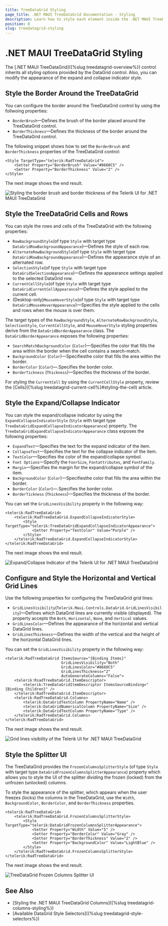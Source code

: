 ```yaml
---
title: TreeDataGrid Styling
page_title: .NET MAUI TreeDataGrid Documentation - Styling
description: Learn how to style each element inside the .NET MAUI TreeDataGrid control.
position: 0
slug: treedatagrid-styling
---
```


# .NET MAUI TreeDataGrid Styling

The [.NET MAUI TreeDataGrid]({%slug treedatagrid-overview%}) control inherits all styling options provided by the DataGrid control. Also, you can modify the appearance of the expand and collapse indicator style.

## Style the Border Around the TreeDataGrid

You can configure the border around the TreeDataGrid control by using the follwoing properties:

* `BorderBrush`&mdash;Defines the brush of the border placed around the TreeDataGrid control.
* `BorderThickness`&mdash;Defines the thickness of the border around the TreeDataGrid control.

The following snippet shows how to set the `BorderBrush` and `BorderThickness` properties of the TreeDataGrid control:

```XAML
<Style TargetType="telerik:RadTreeDataGrid">
	<Setter Property="BorderBrush" Value="#8660C5" />
	<Setter Property="BorderThickness" Value="2" />
</Style>
```

The next image shows the end result.

![Styling the border brush and border thickness of the Telerik UI for .NET MAUI TreeDataGrid](../images/treedatagrid-border.png)

## Style the TreeDataGrid Cells and Rows

You can style the rows and cells of the TreeDataGrid with the following properties:

* `RowBackgroundStyle`(of type `Style` with target type `DataGridRowBackgroundAppearance`)&mdash;Defines the style of each row.
* `AlternateRowBackgroundStyle`(of type `Style` with target type `DataGridRowBackgroundAppearance`)&mdash;Defines the appearance style of an alternated row.
* `SelectionStyle`(of type `Style` with target type `DataGridSelectionAppearance`)&mdash;Defines the appearance settings applied to the selected DataGrid row.
* `CurrentCellStyle`(of type `Style` with target type `DataGridCurrentCellAppearance`)&mdash;Defines the style applied to the current cell.
* (Desktop-only)`MouseHoverStyle`(of type `Style` with target type `DataGridMouseHoverAppearance`)&mdash;Specifies the style applied to the cells and rows when the mouse is over them.

The target types of the `RowBackgroundStyle`, `AlternateRowBackgroundStyle`, `SelectionStyle`, `CurrentCellStyle`, and `MouseHoverStyle` styling properties derive from the `DataGridBorderAppearance` class. The `DataGridBorderAppearance` exposes the following properties:
* `SearchMatchBackgroundColor` (`Color`)&mdash;Specifies the color that fills the area within the border when the cell contains a search-match.
* `BackgroundColor` (`Color`)&mdash;Specifiesthe color that fills the area within the border.
* `BorderColor` (`Color`)&mdash;.Specifies the border color.
* `BorderTickness` (`Thickness`)&mdash;Specifies the thickness of the border.

For styling the `CurrentCell` by using the `CurrentCellStyle` property, review the [Cells]({%slug treedatagrid-current-cell%}#styling-the-cell) article.

## Style the Expand/Collapse Indicator

You can style the expand/collapse indicator by using the `ExpandCollapseIndicatorStyle` (`Style` with target type `TreeDataGridExpandCollapseIndicatorAppearance`) property. The `TreeDataGridExpandCollapseIndicatorAppearance` class exposes the following properties:

* `ExpandText`&mdash;Specifies the text for the expand indicator of the item.
* `CollapseText`&mdash;Specifies the text for the collapse indicator of the item.
* `TextColor`&mdash;Specifies the color of the expand/collapse symbol.
* `Font Options`&mdash;Specify the `FonrSize`, `Fontattributes`, and `FontFamily`.
* `Margin`&mdash;Specifies the margin for the expand/collapse symbol of the item.
* `BackgroundColor` (`Color`)&mdash;Specifiesthe color that fills the area within the border.
* `BorderColor` (`Color`)&mdash;.Specifies the border color.
* `BorderTickness` (`Thickness`)&mdash;Specifies the thickness of the border.

You can set the `GridLinesVisibility` property in the following way:

```XAML
<telerik:RadTreeDataGrid>
	<telerik:RadTreeDataGrid.ExpandCollapseIndicatorStyle>
		<Style TargetType="telerik:TreeDataGridExpandCollapseIndicatorAppearance">
			<Setter Property="TextColor" Value="Purple" />
		</Style>
	</telerik:RadTreeDataGrid.ExpandCollapseIndicatorStyle>
</telerik:RadTreeDataGrid>
```

The next image shows the end result.

![Expand/Collapse Indicator of the Telerik UI for .NET MAUI TreeDataGrid](../images/treedatagrid-expand-collapse-indicator.png)

## Configure and Style the Horizontal and Vertical Grid Lines

Use the following properties for configuring the TreeDataGrid grid lines:

* `GridLinesVisibility`(`Telerik.Maui.Controls.DataGrid.GridLinesVisibility`)&mdash;Defines which DataGrid lines are currently visible (displayed). The property accepts the `Both`, `Horizontal`, `None`, and `Vertical` values.
* `GridLinesColor`&mdash;Defines the appearance of the horizontal and vertical DataGrid lines.
* `GridLinesThickness`&mdash;Defines the width of the vertical and the height of the horizontal DataGrid lines.

You can set the `GridLinesVisibility` property in the following way:

```XAML
<telerik:RadTreeDataGrid ItemsSource="{Binding Items}"
						 GridLinesVisibility="Both" 
						 GridLinesColor="#8660C5"
						 GridLinesThickness="2"
						 AutoGenerateColumns="False">
	<telerik:RsadTreeDataGrid.ItemDescriptor>
		<telerik:TreeDataGridItemDescriptor ItemsSourceBinding="{Binding Children}" />
	</telerik:RadTreeDataGrid.ItemDescriptor>
	<telerik:RadTreeDataGrid.Columns>
		<telerik:DataGridTextColumn PropertyName="Name" />
		<telerik:DataGridNumericalColumn PropertyName="Size" />
		<telerik:DataGridTextColumn PropertyName="Type" />
	</telerik:RadTreeDataGrid.Columns>
</telerik:RadTreeDataGrid>
```

The next image shows the end result.

![Grid lines visibility of the Telerik UI for .NET MAUI TreeDataGrid](../images/treedatagrid-gridlines-visibility.png)

## Style the Splitter UI

The TreeDataGrid provides the `FrozenColumnsSplitterStyle` (of type `Style` with target type `DataGridFrozenColumnsSplitterAppearance`) property which allows you to style the UI of the splitter dividing the frozen (locked) from the unfrozen (unlocked) columns.

To style the appearance of the splitter, which appears when the user freezes (locks) the columns in the TreeDataGrid, use the `Width`, `BackgroundColor`, `BorderColor`, and `BorderThickness` properties.

```XAML
<telerik:RadTreeDataGrid>
	<telerik:RadTreeDataGrid.FrozenColumnsSplitterStyle>
		<Style TargetType="telerik:DataGridFrozenColumnsSplitterAppearance">
			<Setter Property="Width" Value="5" />
			<Setter Property="BorderColor" Value="Gray" />
			<Setter Property="BorderThickness" Value="2" />
			<Setter Property="BackgroundColor" Value="LightBlue" />
		</Style>
	</telerik:RadTreeDataGrid.FrozenColumnsSplitterStyle>
</telerik:RadTreeDataGrid>
```

The next image shows the end result.

![TreeDataGrid Frozen Columns Splitter UI](../images/treedatagrid-frozen-splitterui.png)

## See Also

- [Styling the .NET MAUI TreeDataGrid Columns]({%slug treedatagrid-columns-styling%})
- [Available DataGrid Style Selectors]({%slug treedatagrid-style-selectors%})
